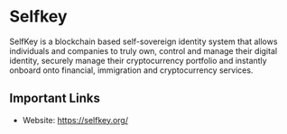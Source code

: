 # Selfkey

SelfKey is a blockchain based self-sovereign identity system that allows individuals and companies to truly own, control and manage their digital identity, securely manage their cryptocurrency portfolio and instantly onboard onto financial, immigration and cryptocurrency services.

## Important Links
* Website: https://selfkey.org/